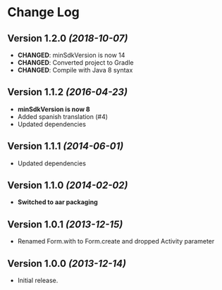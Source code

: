 Change Log
==========

Version 1.2.0 *(2018-10-07)*
----------------------------

* **CHANGED**: minSdkVersion is now 14
* **CHANGED**: Converted project to Gradle
* **CHANGED**: Compile with Java 8 syntax

Version 1.1.2 *(2016-04-23)*
----------------------------

* **minSdkVersion is now 8**
* Added spanish translation (#4)
* Updated dependencies

Version 1.1.1 *(2014-06-01)*
----------------------------

* Updated dependencies

Version 1.1.0 *(2014-02-02)*
----------------------------

* **Switched to aar packaging**

Version 1.0.1 *(2013-12-15)*
----------------------------

* Renamed Form.with to Form.create and dropped Activity parameter

Version 1.0.0 *(2013-12-14)*
----------------------------

* Initial release.
